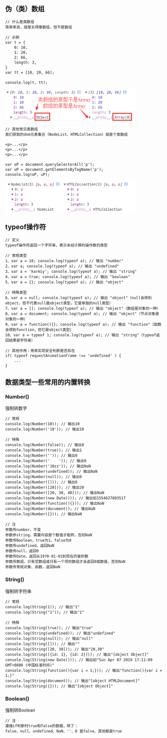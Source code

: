 ## 伪（类）数组

    // 什么是类数组
    简单来说，就是长得像数组，但不是数组
    
    // 示例
    var t = {
        0: 10,
        1: 20,
        2: 66,
        length: 3,
    }
    var tt = [10, 20, 66];
    
    console.log(t, tt);
    
![Alt text](./imgs/07-01.png)

    // 其他常见类数组
    我们获取的dom元素集合（NodeList、HTMLCollection）就是个类数组
    
    <p>...</p>
    <p>...</p>
    <p>...</p>
    
    var oP = document.querySelectorAll('p');
    var uP = document.getElementsByTagName('p');
    console.log(oP, uP);
    
![Alt text](./imgs/07-02.png)

## typeof操作符

    // 定义
    typeof操作符返回一个字符串，表示未经计算的操作数的类型
    
    // 常规类型
    1、var a = 10; console.log(typeof a); // 输出 "number"
    2、var a; console.log(typeof a); // 输出 "undefined"
    3、var a = 'karmiy'; console.log(typeof a); // 输出 "string"
    4、var a = true; console.log(typeof a); // 输出 "boolean"
    5、var a = {}; console.log(typeof a); // 输出 "object"
    
    // 特殊类型
    6、var a = null; console.log(typeof a); // 输出 "object"（null会得到object，但不代表null是object类型，它是单独的null类型）
    7、var a = []; console.log(typeof a); // 输出 "object"（数组是对象的一种）
    8、var a = document; console.log(typeof a); // 输出 "object"（节点对象是对象的一种）
    9、var a = function(){}; console.log(typeof a); // 输出 "function"（函数会得到function，但它是object类型）
    10、var a = typeof 1; console.log(typeof a); // 输出 "string"（typeof返回结果是字符串）
    
    // 其他作用：用来实现安全判断是否存在
    if( typeof requestAnimationFrame !== 'undefined' ) {
        ...
    }
    
## 数据类型一些常用的内置转换

### Number()

强制转数字
    
    // 常规
    console.log(Number(10)); // 输出10
    console.log(Number('10')); // 输出10
    
    // 特殊
    console.log(Number(false)); // 输出0
    console.log(Number(true)); // 输出1
    console.log(Number('')); // 输出0
    console.log(Number('    ')); // 输出0
    console.log(Number('10zz')); // 输出NaN
    console.log(Number(undefined)); // 输出NaN
    console.log(Number(null)); // 输出0
    console.log(Number([])); // 输出0
    console.log(Number([20])); // 输出20
    console.log(Number([20, 30, 40])); // 输出NaN
    console.log(Number(new Date())); // 输出如1554627803517
    console.log(Number(function(){})); // 输出NaN
    console.log(Number(document)); // 输出NaN
    console.log(Number({})); // 输出NaN
    
    // 注
    参数传number，不变
    参数参string，需要内容是个数值才能转，否则NaN
    参数传Boolean，true为1，false为0
    参数传undefined，返回NaN
    参数传null，返回0
    参数传Date，返回从1970-01-01到现在的毫秒数
    参数传数组，只有空数组或只有一个项的数组才会返回0或数值，否则NaN
    参数传常规对象、函数，返回NaN
    
### String()

强制转字符串

    // 常规
    console.log(String(1)); // 输出"1"
    console.log(String("1")); // 输出"1"
    
    // 特殊
    console.log(String(true)); // 输出"true"
    console.log(String(undefined)); // 输出"undefined"
    console.log(String(null)); // 输出"null"
    console.log(String([])); // 输出""
    console.log(String([20, 30])); // 输出"20,30"
    console.log(String([{id: 1}, {id: 2}])); // 输出"[object Object]"
    console.log(String(new Date())); // 输出如"Sun Apr 07 2019 17:11:09 GMT+0800 (中国标准时间)"
    console.log(String(function(){var i = 1;})); // 输出"function(){var i = 1;}"
    console.log(String(document)); // 输出"[object HTMLDocument]"
    console.log(String({})); // 输出"[object Object]"
    
### Boolean()

强制转Boolean
    
    // 注
    遵循if判断时true和false的数据，除了：
    false、null、undefined、NaN、''、0 是false、其他都是true
    
    
    
    